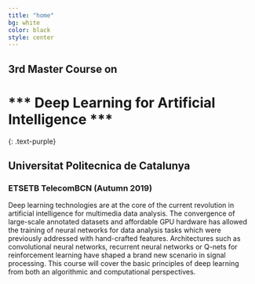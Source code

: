 ```yaml
---
title: "home"
bg: white
color: black
style: center
---
```


## 3rd Master Course on
# *** Deep Learning for Artificial Intelligence ***
{: .text-purple}
## Universitat Politecnica de Catalunya 

### ETSETB TelecomBCN (Autumn 2019)

Deep learning technologies are at the core of the current revolution in artificial intelligence for multimedia data analysis. The convergence of large-scale annotated datasets and affordable GPU hardware has allowed the training of neural networks for data analysis tasks which were previously addressed with hand-crafted features. Architectures such as convolutional neural networks, recurrent neural networks or Q-nets for reinforcement learning have shaped a brand new scenario in signal processing. This course will cover the basic principles of deep learning from both an algorithmic and computational perspectives.

